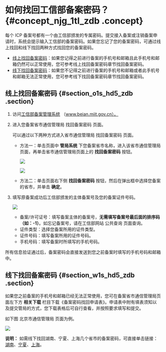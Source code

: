 # 如何找回工信部备案密码？ {#concept_njg_1tl_zdb .concept}

每个 ICP 备案号都有一个由工信部颁发的专属密码。提交接入备案或注销备案申请时，系统会提示输入工信部的备案密码。如果您忘记了您的备案密码，可通过线上找回和线下找回两种方式找回您的备案密码。

-   [线上找回备案密码](#section_o1s_hd5_zdb)：如果您记得之前进行备案的手机号和邮箱且此手机号和邮箱仍然可以正常使用，您可参考线上找回备案密码章节找回备案密码。
-   [线下找回备案密码](#section_w1s_hd5_zdb)：如果您不记得之前进行备案的手机号和邮箱或者此手机号和邮箱无法正常使用，您可参考线下找回备案密码章节找回备案密码。

## 线上找回备案密码 {#section_o1s_hd5_zdb .section}

1.  访问[工信部备案管理系统](http://www.beian.miit.gov.cn) （www.beian.miit.gov.cn）。
2.  进入您备案省市通信管理局 找回备案密码 页面。

    可以通过以下两种方式进入省市通信管理局 找回备案密码 页面。

    -   方法一：单击页面中 **管局系统** 下您备案省市名称，进入该省市通信管理局页面，再单击省市通信管理局页面上的 **找回备案密码** 按钮。

        ![](http://static-aliyun-doc.oss-cn-hangzhou.aliyuncs.com/assets/img/14232/15655889815512_zh-CN.jpg)

        ![](http://static-aliyun-doc.oss-cn-hangzhou.aliyuncs.com/assets/img/14232/15655889815513_zh-CN.jpg)

    -   方法二：单击页面右下侧 **找回备案密码** 按钮，然后在弹出框中选择您备案的省市，并单击 **确定**。
3.  填写原备案成功后工信部颁发的主体备案号及您的备案证件号码。

    ![](http://static-aliyun-doc.oss-cn-hangzhou.aliyuncs.com/assets/img/14232/15655889815514_zh-CN.jpg)

    -   备案/许可证号：填写备案主体的备案号，**无需填写备案号最后面的排序码（如：-1）**。如忘记备案号，请在工信部网站 公共查询 页面查询。
    -   证件类型：选择您备案所用的证件类型。
    -   证件号码：填写备案所用的证件号码。
    -   手机号码：填写备案时所填写的手机号码。

所有信息验证通过后，备案密码会直接发送到您之前备案时填写的手机号码和邮箱中。

## 线下找回备案密码 {#section_w1s_hd5_zdb .section}

如果您之前备案的手机号和邮箱已经无法正常使用，您可在备案省市通信管理局页面左下方 **相关下载** 栏目下载《备案密码找回申请表》。申请表中附有填表须知以及提交管局的方式，您下载表格后可自行查看，并按照要求填写和提交。

如下图 北京市通信管理局 页面为例。

![](http://static-aliyun-doc.oss-cn-hangzhou.aliyuncs.com/assets/img/14232/15655889825515_zh-CN.jpg)

**说明：** 如需线下找回湖南、宁夏、上海几个省市的备案密码，可直接单击链接：[湖南](http://202.103.111.10/zwdtportal/mmczManage/toResetPwdPage.jsi)、[宁夏](http://218.95.174.80/nxtxglj/articleView.do?articleId=819)、[上海](http://114.80.217.250/)。


